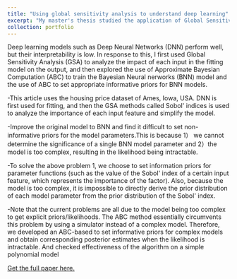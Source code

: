 ```yaml
---
title: "Using global sensitivity analysis to understand deep learning"
excerpt: "My master's thesis studied the application of Global Sensitivity Analysis (GSA) and Approximate Bayesian Computation (ABC) on Neural Network models. <br/><img src='/images/500x300.png'>"
collection: portfolio
---
```


Deep learning models such as Deep Neural Networks (DNN) perform well, but their interpretability is low. In response to this, I first used Global Sensitivity Analysis (GSA) to analyze the impact of each input in the fitting model on the output, and then explored the use of Approximate Bayesian Computation (ABC) to train the Bayesian Neural nerworks (BNN) model and the use of ABC to set appropriate informative priors for BNN models.

-This article uses the housing price dataset of Ames, Iowa, USA. DNN is first used for fitting, and then the GSA methods called Sobol' indices is used to analyze the importance of each input feature and simplify the model.

-Improve the original model to BNN and find it difficult to set non-informative priors for the model parameters.This is because 1） we cannot determine the significance of a single BNN model parameter and 2）the model is too complex, resulting in the likelihood being intractable.

-To solve the above problem 1, we choose to set information priors for parameter functions (such as the value of the Sobol' index of a certain input feature, which represents the importance of the factor). Also, because the model is too complex, it is impossible to directly derive the prior distribution of each model parameter from the prior distribution of the Sobol' index.

-Note that the current problems are all due to the model being too complex to get explicit priors/likelihoods. The ABC method essentially circumvents this problem by using a simulator instead of a complex model. Therefore, we developed an ABC-based to set informative priors for complex models and obtain corresponding posterior estimates when the likelihood is intractable. And checked effectiveness of the algorithm on a simple polynomial model

<a href="/files/dissertation-v2.0.pdf">Get the full paper here.</a>
